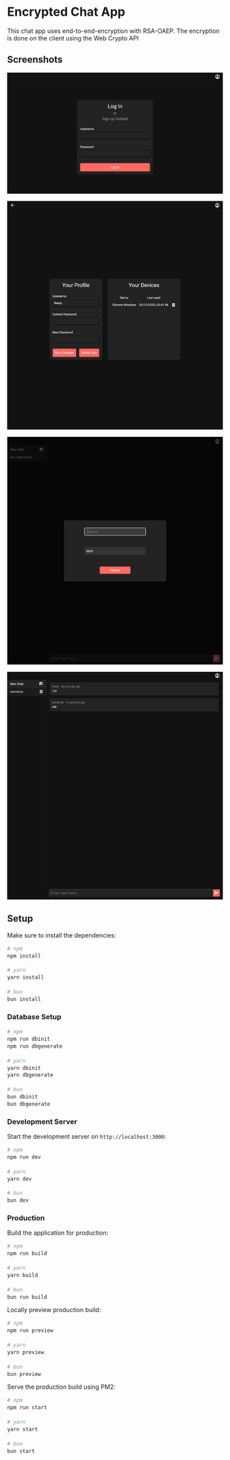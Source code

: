 # Encrypted Chat App

This chat app uses end-to-end-encryption with RSA-OAEP.
The encryption is done on the client using the Web Crypto API

## Screenshots

![Login page](screenshots/login.png)

![User profile](screenshots/user-profile.png)

![User search](screenshots/user-search.png)

![Chat with messages](screenshots/chat-with-messages.png)

## Setup

Make sure to install the dependencies:

```bash
# npm
npm install

# yarn
yarn install

# bun
bun install
```

### Database Setup

```bash
# npm
npm run dbinit
npm run dbgenerate

# yarn
yarn dbinit
yarn dbgenerate

# bun
bun dbinit
bun dbgenerate
```

### Development Server

Start the development server on `http://localhost:3000`:

```bash
# npm
npm run dev

# yarn
yarn dev

# bun
bun dev
```

### Production

Build the application for production:

```bash
# npm
npm run build

# yarn
yarn build

# bun
bun run build
```

Locally preview production build:

```bash
# npm
npm run preview

# yarn
yarn preview

# bun
bun preview
```

Serve the production build using PM2:

```bash
# npm
npm run start

# yarn
yarn start

# bun
bun start
```
